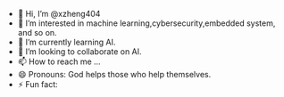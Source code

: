 - 👋 Hi, I’m @xzheng404
- 👀 I’m interested in machine learning,cybersecurity,embedded system, and so on.
- 🌱 I’m currently learning AI.
- 💞️ I’m looking to collaborate on AI.
- 📫 How to reach me ...
- 😄 Pronouns: God helps those who help themselves.
- ⚡ Fun fact: 

<!---
xzheng404/xzheng404 is a ✨ special ✨ repository because its `README.md` (this file) appears on your GitHub profile.
You can click the Preview link to take a look at your changes.
--->

